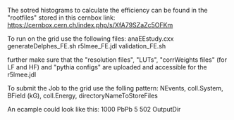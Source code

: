 The sotred histograms to calculate the efficiency can be found in the "rootfiles" stored in this cernbox link:
https://cernbox.cern.ch/index.php/s/XfA79SZaZc5OFKm


To run on the grid use the following files:
anaEEstudy.cxx
generateDelphes_FE.sh
r5lmee_FE.jdl
validation_FE.sh

further make sure that the "resolution files", "LUTs", "corrWeights files" (for LF and HF) and "pythia configs" are uploaded and accessible for the r5lmee.jdl

To submit the Job to the grid use the folling pattern:
NEvents,  coll.System,  BField (kG),  coll.Energy, directoryNameToStoreFiles

An ecample could look like this: 1000 PbPb 5 502 OutputDir
